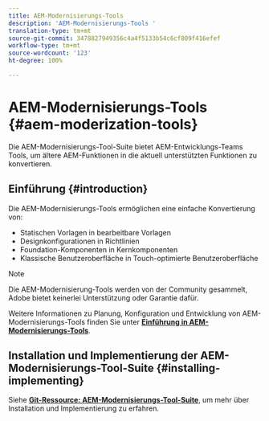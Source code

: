 ```yaml
---
title: AEM-Modernisierungs-Tools
description: 'AEM-Modernisierungs-Tools '
translation-type: tm+mt
source-git-commit: 3478827949356c4a4f5133b54c6cf809f416efef
workflow-type: tm+mt
source-wordcount: '123'
ht-degree: 100%

---
```



# AEM-Modernisierungs-Tools {#aem-moderization-tools}

Die AEM-Modernisierungs-Tool-Suite bietet AEM-Entwicklungs-Teams Tools, um ältere AEM-Funktionen in die aktuell unterstützten Funktionen zu konvertieren.


## Einführung {#introduction}

Die AEM-Modernisierungs-Tools ermöglichen eine einfache Konvertierung von:

* Statischen Vorlagen in bearbeitbare Vorlagen
* Designkonfigurationen in Richtlinien
* Foundation-Komponenten in Kernkomponenten
* Klassische Benutzeroberfläche in Touch-optimierte Benutzeroberfläche

>[!NOTE]
>Die AEM-Modernisierung-Tools werden von der Community gesammelt, Adobe bietet keinerlei Unterstützung oder Garantie dafür.

Weitere Informationen zu Planung, Konfiguration und Entwicklung von AEM-Modernisierungs-Tools finden Sie unter **[Einführung in AEM-Modernisierungs-Tools](https://opensource.adobe.com/aem-modernize-tools/)**.

## Installation und Implementierung der AEM-Modernisierungs-Tool-Suite {#installing-implementing}

Siehe **[Git-Ressource: AEM-Modernisierungs-Tool-Suite](https://github.com/adobe/aem-modernize-tools)**, um mehr über Installation und Implementierung zu erfahren.

